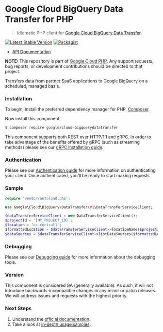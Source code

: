 # Google Cloud BigQuery Data Transfer for PHP

> Idiomatic PHP client for [Google Cloud BigQuery Data Transfer](https://cloud.google.com/bigquery/transfer/).

[![Latest Stable Version](https://poser.pugx.org/google/cloud-bigquerydatatransfer/v/stable)](https://packagist.org/packages/google/cloud-bigquerydatatransfer) [![Packagist](https://img.shields.io/packagist/dm/google/cloud-bigquerydatatransfer.svg)](https://packagist.org/packages/google/cloud-bigquerydatatransfer)

* [API Documentation](https://cloud.google.com/php/docs/reference/cloud-bigquerydatatransfer/latest)

**NOTE:** This repository is part of [Google Cloud PHP](https://github.com/googleapis/google-cloud-php). Any
support requests, bug reports, or development contributions should be directed to
that project.

Transfers data from partner SaaS applications to Google BigQuery on a scheduled, managed basis.

### Installation

To begin, install the preferred dependency manager for PHP, [Composer](https://getcomposer.org/).

Now install this component:

```sh
$ composer require google/cloud-bigquerydatatransfer
```

This component supports both REST over HTTP/1.1 and gRPC. In order to take advantage of the benefits offered by gRPC (such as streaming methods)
please see our [gRPC installation guide](https://cloud.google.com/php/grpc).

### Authentication

Please see our [Authentication guide](https://github.com/googleapis/google-cloud-php/blob/main/AUTHENTICATION.md) for more information
on authenticating your client. Once authenticated, you'll be ready to start making requests.

### Sample

```php
require 'vendor/autoload.php';

use Google\Cloud\BigQuery\DataTransfer\V1\DataTransferServiceClient;

$dataTransferServiceClient = new DataTransferServiceClient();
$projectId = '[MY_PROJECT_ID]';
$location = 'us-central1';
$formattedLocation = $dataTransferServiceClient->locationName($projectId, $location);
$dataSources = $dataTransferServiceClient->listDataSources($formattedLocation);
```

### Debugging

Please see our [Debugging guide](https://github.com/googleapis/google-cloud-php/blob/main/DEBUG.md)
for more information about the debugging tools.

### Version

This component is considered GA (generally available). As such, it will not introduce backwards-incompatible changes in
any minor or patch releases. We will address issues and requests with the highest priority.

### Next Steps

1. Understand the [official documentation](https://cloud.google.com/bigquery/docs/transfer-service-overview).
2. Take a look at [in-depth usage samples](https://github.com/GoogleCloudPlatform/php-docs-samples/tree/master/bigquerydatatransfer).
